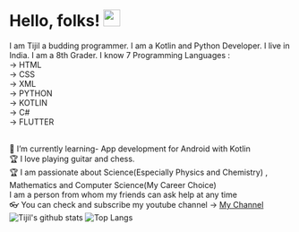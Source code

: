 # Hello, folks! <img src="https://raw.githubusercontent.com/MartinHeinz/MartinHeinz/master/wave.gif" width="30px">
I am Tijil a budding programmer. I am a Kotlin and Python Developer. I live in India. I am a 8th Grader. 
I know 7 Programming Languages :
<br> -> HTML 
<br> -> CSS
<br> -> XML
<br> -> PYTHON
<br> -> KOTLIN
<br> -> C#
<br> -> FLUTTER


<br> 🌱 I’m currently learning- App development for Android with Kotlin 
<br> 🏆 I love playing guitar and chess. 
<br> 🏆 I am passionate about Science(Especially Physics and Chemistry) , Mathematics and Computer Science(My Career Choice)
<br>  I am a person  from whom my friends can ask help at any time 
<br> 👓 You can check and subscribe my youtube channel -> <a href="https://www.youtube.com/channel/UC-BQdiPl1XQFxdzq63S4v6Q"> My Channel </a>
<br> ![Tijil's github stats](https://github-readme-stats.vercel.app/api?username=Tijil2111&show_icons=true&theme=onedark) ![Top Langs](https://github-readme-stats.vercel.app/api/top-langs/?username=Tijil2111&layout=compact&theme=gradiant)




<!--
**Tijil2111/Tijil2111** is a ✨ _special_ ✨ repository because its `README.md` (this file) appears on your GitHub profile.

Here are some ideas to get you started:

- 🔭 I’m currently working on ...
- 🌱 I’m currently learning ...
- 👯 I’m looking to collaborate on ...
- 🤔 I’m looking for help with ...
- 💬 Ask me about ...
- 📫 How to reach me: ...
- 😄 Pronouns: ...
- ⚡ Fun fact: ...
-->
